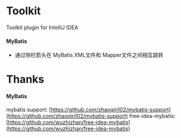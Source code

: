 # Toolkit
Toolkit plugin for IntelliJ IDEA

#### MyBatis
- 通过侧栏箭头在 MyBatis XML文件和 Mapper文件之间相互跳转



# Thanks

#### MyBatis
mybatis support: [https://github.com/zhaoqin102/mybatis-support](https://github.com/zhaoqin102/mybatis-support)
free-idea-mybatis: [https://github.com/wuzhizhan/free-idea-mybatis](https://github.com/wuzhizhan/free-idea-mybatis)
